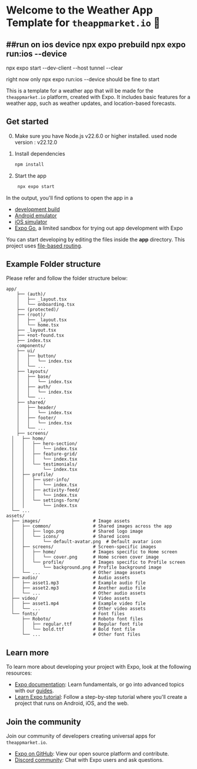 # Welcome to the Weather App Template for `theappmarket.io` 👋


##run on ios device
npx expo prebuild
npx expo run:ios --device
-
npx expo start --dev-client --host tunnel --clear

right now only 
npx expo run:ios --device
 should be fine to start

This is a template for a weather app that will be made for the `theappmarket.io` platform, created with Expo. It includes basic features for a weather app, such as weather updates, and location-based forecasts.

## Get started

0. Make sure you have Node.js v22.6.0 or higher installed.
   used node version : v22.12.0

1. Install dependencies

   ```bash
   npm install
   ```

2. Start the app

   ```bash
    npx expo start
   ```

In the output, you'll find options to open the app in a

- [development build](https://docs.expo.dev/develop/development-builds/introduction/)
- [Android emulator](https://docs.expo.dev/workflow/android-studio-emulator/)
- [iOS simulator](https://docs.expo.dev/workflow/ios-simulator/)
- [Expo Go](https://expo.dev/go), a limited sandbox for trying out app development with Expo

You can start developing by editing the files inside the **app** directory. This project uses [file-based routing](https://docs.expo.dev/router/introduction).

## Example Folder structure

Please refer and follow the folder structure below:

```
app/
	├── (auth)/
	│   ├── _layout.tsx
	│   └── onboarding.tsx
	├── (protected)/
	├── (root)/
	│   ├── _layout.tsx
	│   └── home.tsx
	├── _layout.tsx
	├── +not-found.tsx
	├── index.tsx
	components/
	├── ui/
	│   ├── button/
	│   │   └── index.tsx
	│   └── ...
	├── layouts/
	│   ├── base/
	│   │   └── index.tsx
	│   ├── auth/
	│   │   └── index.tsx
	│   └── ...
	├── shared/
	│   ├── header/
	│   │   └── index.tsx
	│   ├── footer/
	│   │   └── index.tsx
	│   └── ...
	├── screens/
  │   ├── home/
  │   │   ├── hero-section/
  │   │   │   └── index.tsx
  │   │   ├── feature-grid/
  │   │   │   └── index.tsx
  │   │   └── testimonials/
  │   │       └── index.tsx
  │   ├── profile/
  │   │   ├── user-info/
  │   │   │   └── index.tsx
  │   │   ├── activity-feed/
  │   │   │   └── index.tsx
  │   │   └── settings-form/
  │   │       └── index.tsx
  └── ...
assets/
  ├── images/                    # Image assets
  │   ├── common/                # Shared images across the app
  │   │   ├── logo.png           # Shared logo image
  │   │   └── icons/             # Shared icons
  │   │       └── default-avatar.png  # Default avatar icon
  │   ├── screens/               # Screen-specific images
  │   │   ├── home/              # Images specific to Home screen
  │   │   │   └── cover.png      # Home screen cover image
  │   │   └── profile/           # Images specific to Profile screen
  │   │       └── background.png # Profile background image
  │   └── ...                    # Other image assets
  ├── audio/                     # Audio assets
  │   ├── asset1.mp3             # Example audio file
  │   ├── asset2.mp3             # Another audio file
  │   └── ...                    # Other audio assets
  ├── video/                     # Video assets
  │   ├── asset1.mp4             # Example video file
  │   └── ...                    # Other video assets
  └── fonts/                     # Font files
      ├── Roboto/                # Roboto font files
      │   ├── regular.ttf        # Regular font file
      │   └── bold.ttf           # Bold font file
      └── ...                    # Other font files
```

## Learn more

To learn more about developing your project with Expo, look at the following resources:

- [Expo documentation](https://docs.expo.dev/): Learn fundamentals, or go into advanced topics with our [guides](https://docs.expo.dev/guides).
- [Learn Expo tutorial](https://docs.expo.dev/tutorial/introduction/): Follow a step-by-step tutorial where you'll create a project that runs on Android, iOS, and the web.

## Join the community

Join our community of developers creating universal apps for `theappmarket.io`.

- [Expo on GitHub](https://github.com/expo/expo): View our open source platform and contribute.
- [Discord community](https://chat.expo.dev): Chat with Expo users and ask questions.
